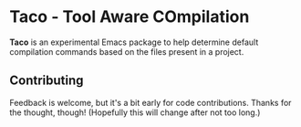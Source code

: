 # Taco - Tool Aware COmpilation

**Taco** is an experimental Emacs package to help determine default compilation
commands based on the files present in a project.

## Contributing

Feedback is welcome, but it's a bit early for code contributions. Thanks for the
thought, though! (Hopefully this will change after not too long.)
